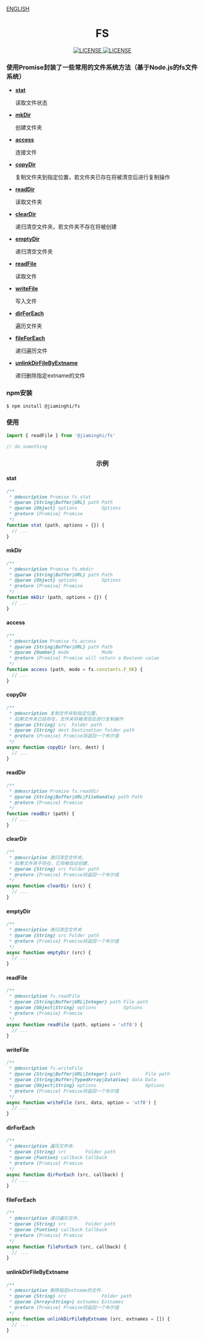 [ENGLISH](./README_EN.md)

<h1 align="center">FS</h1>

<p align="center">
    <a href="https://github.com/jiaming743/FS/blob/master/LICENSE">
      <img src="https://img.shields.io/github/license/jiaming743/FS.svg" alt="LICENSE" />
    </a>
    <a href="https://www.npmjs.com/package/@jiaminghi/fs">
      <img src="https://img.shields.io/npm/v/@jiaminghi/fs.svg" alt="LICENSE" />
    </a>
</p>

### 使用Promise封装了一些常用的文件系统方法（基于Node.js的fs文件系统）

- **[stat](#stat)**

  读取文件状态

- **[mkDir](#mkDir)**

  创建文件夹

- **[access](#access)**

  连接文件

- **[copyDir](#copyDir)**

  复制文件夹到指定位置，若文件夹已存在将被清空后进行复制操作

- **[readDir](#readDir)**

  读取文件夹

- **[clearDir](#clearDir)**

  递归清空文件夹，若文件夹不存在将被创建

- **[emptyDir](#emptyDir)**

  递归清空文件夹

- **[readFile](#readFile)**

  读取文件

- **[writeFile](#writeFile)**

  写入文件

- **[dirForEach](#dirForEach)**

  遍历文件夹

- **[fileForEach](#fileForEach)**

  递归遍历文件

- **[unlinkDirFileByExtname](#unlinkDirFileByExtname)**

  递归删除指定extname的文件

### npm安装

```shell
$ npm install @jiaminghi/fs
```

### 使用

```javascript
import { readFile } from '@jiaminghi/fs'

// do something
```


<h3 align="center">示例</h3>

#### stat

```javascript
/**
 * @description Promise fs.stat
 * @param {String|Buffer|URL} path Path
 * @param {Object} options         Options
 * @return {Promise} Promise
 */
function stat (path, options = {}) {
  // ...
}
```

#### mkDir

```javascript
/**
 * @description Promise fs.mkdir
 * @param {String|Buffer|URL} path Path
 * @param {Object} options         Options
 * @return {Promise} Promise
 */
function mkDir (path, options = {}) {
  // ...
}
```

#### access

```javascript
/**
 * @description Promise fs.access
 * @param {String|Buffer|URL} path Path
 * @param {Number} mode            Mode
 * @return {Promise} Promise will return a Boolean value
 */
function access (path, mode = fs.constants.F_OK) {
  // ...
}
```

#### copyDir

```javascript
/**
 * @description 复制文件夹到指定位置，
 * 如果文件夹已经存在，文件夹将被清空后进行复制操作
 * @param {String} src  Folder path
 * @param {String} dest Destination folder path
 * @return {Promise} Promise将返回一个布尔值
 */
async function copyDir (src, dest) {
  // ...
}
```

#### readDir

```javascript
/**
 * @description Promise fs.readdir
 * @param {String|Buffer|URL|FileHandle} path Path
 * @return {Promise} Promise
 */
function readDir (path) {
  // ...
}
```

#### clearDir

```javascript
/**
 * @description 递归清空文件夹,
 * 如果文件夹不存在，它将被自动创建.
 * @param {String} src Folder path
 * @return {Promise} Promise将返回一个布尔值
 */
async function clearDir (src) {
  // ...
}
```

#### emptyDir

```javascript
/**
 * @description 递归清空文件夹
 * @param {String} src Folder path
 * @return {Promise} Promise将返回一个布尔值
 */
async function emptyDir (src) {
  // ...
}
```

#### readFile

```javascript
/**
 * @description fs.readFile
 * @param {String|Buffer|URL|Integer} path File path
 * @param {Object|String} options          Options
 * @return {Promise} Promise
 */
async function readFile (path, options = 'utf8') {
  // ...
}
```

#### writeFile

```javascript
/**
 * @description fs.writeFile
 * @param {String|Buffer|URL|Integer} path         File path
 * @param {String|Buffer|TypedArray|DataView} data Data
 * @param {Object|String} options                  Options
 * @return {Promise} Promise将返回一个布尔值
 */
async function writeFile (src, data, option = 'utf8') {
  // ...
}
```

#### dirForEach

```javascript
/**
 * @description 遍历文件夹.
 * @param {String} src       Folder path
 * @param {Funtion} callback Callback
 * @return {Promise} Promise
 */
async function dirForEach (src, callback) {
  // ...
}
```

#### fileForEach

```javascript
/**
 * @description 递归遍历文件.
 * @param {String} src       Folder path
 * @param {Funtion} callback Callback
 * @return {Promise} Promise
 */
async function fileForEach (src, callback) {
  // ...
}
```

#### unlinkDirFileByExtname

```javascript
/**
 * @description 删除指定extname的文件.
 * @param {String} src             Folder path
 * @param {Array<String>} extnames Extnames
 * @return {Promise} Promise将返回一个布尔值
 */
async function unlinkDirFileByExtname (src, extnames = []) {
  // ...
}
```